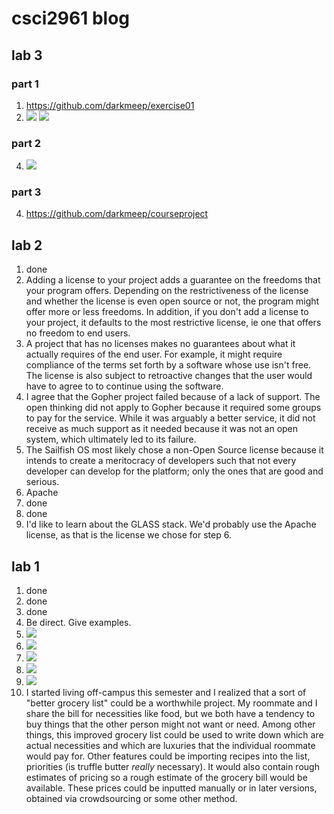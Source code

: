 # csci2961 blog

## lab 3
### part 1

1. https://github.com/darkmeep/exercise01
4. ![](http://i.imgur.com/envtE1s.png)
    ![](http://i.imgur.com/bl0XcBg.png)

### part 2
4. ![](http://i.imgur.com/JHC0fwd.png)

### part 3
4. https://github.com/darkmeep/courseproject

## lab 2

1. done
2. Adding a license to your project adds a guarantee on the freedoms that your program offers. Depending on the restrictiveness of the license and whether the license is even open source or not, the program might offer more or less freedoms. In addition, if you don't add a license to your project, it defaults to the most restrictive license, ie one that offers no freedom to end users.
3. A project that has no licenses makes no guarantees about what it actually requires of the end user. For example, it might require compliance of the terms set forth by a software whose use isn't free. The license is also subject to retroactive changes that the user would have to agree to to continue using the software.
4. I agree that the Gopher project failed because of a lack of support. The open thinking did not apply to Gopher because it required some groups to pay for the service. While it was arguably a better service, it did not receive as much support as it needed because it was not an open system, which ultimately led to its failure.
5. The Sailfish OS most likely chose a non-Open Source license because it intends to create a meritocracy of developers such that not every developer can develop for the platform; only the ones that are good and serious.
6. Apache
7. done
8. done
9. I'd like to learn about the GLASS stack. We'd probably use the Apache license, as that is the license we chose for step 6.

## lab 1

1. done
2. done
3. done
4. Be direct.
    Give examples.
5. ![](http://i.imgur.com/5tQXiek.png)
6. ![](http://i.imgur.com/de7MKNW.png)
7. ![](http://i.imgur.com/vDcleuf.png)
8. ![](http://i.imgur.com/QaekLXF.png)
9. ![](http://i.imgur.com/H7CHwL4.png)
10. I started living off-campus this semester and I realized that a sort of "better grocery list" could be a worthwhile project. My roommate and I share the bill for necessities like food, but we both have a tendency to buy things that the other person might not want or need. Among other things, this improved grocery list could be used to write down which are actual necessities and which are luxuries that the individual roommate would pay for. Other features could be importing recipes into the list, priorities (is truffle butter *really* necessary). It would also contain rough estimates of pricing so a rough estimate of the grocery bill would be available. These prices could be inputted manually or in later versions, obtained via crowdsourcing or some other method.
